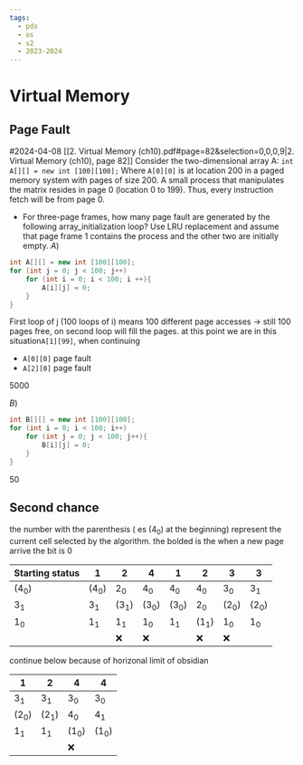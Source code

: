 ```yaml
---
tags:
  - pds
  - os
  - s2
  - 2023-2024
---
```


# Virtual Memory
## Page Fault
#2024-04-08
[[2. Virtual Memory (ch10).pdf#page=82&selection=0,0,0,9|2. Virtual Memory (ch10), page 82]]
Consider the two-dimensional array A: `int A[][] = new int [100][100];` Where `A[0][0]` is at location 200 in a paged memory system with pages of size 200. A small process that manipulates the matrix resides in page 0 (location 0 to 199). Thus, every instruction fetch will be from page 0. 
- For three-page frames, how many page fault are generated by the following array_initialization loop? Use LRU replacement and assume that page frame 1 contains the process and the other two are initially empty.
$A)$
```c++
int A[][] = new int [100][100];
for (int j = 0; j < 100; j++) 
	for (int i = 0; i < 100; i ++){ 
		A[i][j] = 0; 
	}
}
```
First loop of j (100 loops of i) means 100 different page accesses -> still 100 pages free, on second loop will fill the pages. at this point we are in this situation`A[1][99]`, when continuing
- `A[0][0]` page fault
- `A[2][0]` page fault



$5000$


$B)$
```c++
int B[][] = new int [100][100];
for (int i = 0; i < 100; i++) 
	for (int j = 0; j < 100; j++){ 
		B[i][j] = 0; 
	}
}
```
$50$



## Second chance




the number with the parenthesis ( es $(4_0)$ at the beginning) represent the current cell selected by the algorithm. the bolded is the 
when a new page arrive the bit is 0

| Starting status | 1       | 2       | 4       | 1       | 2       | 3       | 3       |
| --------------- | ------- | ------- | ------- | ------- | ------- | ------- | ------- |
| $(4_0)$         | $(4_0)$ | $2_0$   | $4_0$   | $4_0$   | $4_0$   | $3_0$   | $3_1$   |
| $3_1$           | $3_1$   | $(3_1)$ | $(3_0)$ | $(3_0)$ | $2_0$   | $(2_0)$ | $(2_0)$ |
| $1_0$           | $1_1$   | $1_1$   | $1_0$   | $1_1$   | $(1_1)$ | $1_0$   | $1_0$   |
|                 |         | ❌       | ❌       |         | ❌       | ❌       |         |
continue below because of horizonal limit of obsidian

| 1       | 2       | 4       | 4       |
| ------- | ------- | ------- | ------- |
| $3_1$   | $3_1$   | $3_0$   | $3_0$   |
| $(2_0)$ | $(2_1)$ | $4_0$   | $4_1$   |
| $1_1$   | $1_1$   | $(1_0)$ | $(1_0)$ |
|         |         | ❌       |         |

